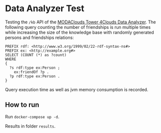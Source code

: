 # Data Analyzer Test

Testing the `/kb` API of the [MODAClouds Tower 4Clouds Data Analyzer](http://deib-polimi.github.io/tower4clouds/docs/data-analyzer/). The following query counting the number of friendships is run multiple times while increasing the size of the knowledge base with randomly generated persons and friendships relations:

```sparql
PREFIX rdf: <http://www.w3.org/1999/02/22-rdf-syntax-ns#>
PREFIX ex: <http://example.org#>
SELECT (COUNT (*) as ?count)
WHERE
{
  ?s rdf:type ex:Person ;
    ex:friendOf ?p .
  ?p rdf:type ex:Person .
}
```

Query execution time as well as jvm memory consumption is recorded.

## How to run

Run `docker-compose up -d`.

Results in folder `results`.
